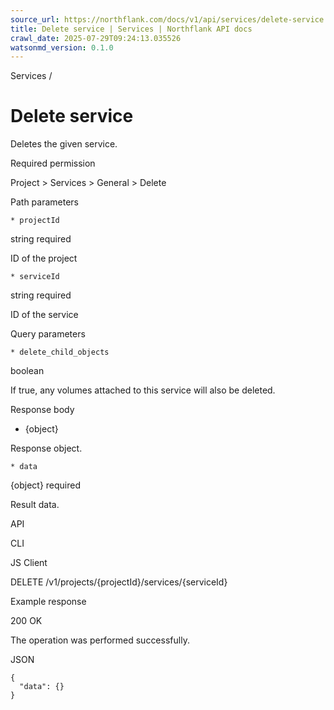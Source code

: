 ```yaml
---
source_url: https://northflank.com/docs/v1/api/services/delete-service
title: Delete service | Services | Northflank API docs
crawl_date: 2025-07-29T09:24:13.035526
watsonmd_version: 0.1.0
---
```


Services / 

# Delete service

Deletes the given service.

Required permission

Project > Services > General > Delete

Path parameters

    * projectId

string required

ID of the project

    * serviceId

string required

ID of the service




Query parameters

    * delete_child_objects

boolean

If true, any volumes attached to this service will also be deleted.




Response body

  * {object}

Response object.

    * data

{object} required

Result data.




API

CLI

JS Client

DELETE /v1/projects/{projectId}/services/{serviceId}

Example response

200 OK

The operation was performed successfully.

JSON
    
    
    {
      "data": {}
    }